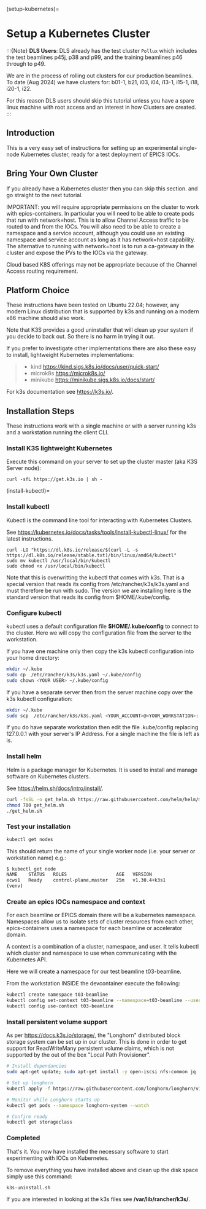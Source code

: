 (setup-kubernetes)=

# Setup a Kubernetes Cluster

:::{Note}
**DLS Users**: DLS already has the test cluster `Pollux` which includes the test beamlines p45j, p38 and p99,  and the training beamlines p46 through to p49.

We are in the process of rolling out clusters for our production beamlines. To date (Aug 2024) we have clusters for: b01-1, b21, i03, i04, i13-1, i15-1, i18, i20-1, i22.

For this reason DLS users should skip this tutorial unless you have a spare linux machine with root access and an interest in how Clusters are created.
:::

## Introduction

This is a very easy set of instructions for setting up an experimental single-node Kubernetes cluster, ready for a test deployment of EPICS IOCs.

## Bring Your Own Cluster

If you already have a Kubernetes cluster then you can skip this section.
and go straight to the next tutorial.

IMPORTANT: you will require appropriate permissions on the cluster to work with epics-containers. In particular you will need to be able to create pods that run with network=host. This is to allow Channel Access traffic to be routed to and from the IOCs. You will also need to be able to create a namespace and a service account, although you could use an existing namespace and service account as long as it has network=host capability. The alternative to running with network=host is to run a ca-gateway in the cluster and expose the PVs to the IOCs via the gateway.

Cloud based K8S offerings may not be appropriate because of the Channel Access
routing requirement.

## Platform Choice

These instructions have been tested on Ubuntu 22.04; however, any modern Linux distribution that is supported by k3s and running on a modern x86 machine should also work.

Note that K3S provides a good uninstaller that will clean up your system if you decide to back out. So there is no harm in trying it out.

If you prefer to investigate other implementations there are also these easy to install, lightweight Kubernetes implementations:

> - kind <https://kind.sigs.k8s.io/docs/user/quick-start/>
> - microk8s <https://microk8s.io/>
> - minikube <https://minikube.sigs.k8s.io/docs/start/>

For k3s documentation see <https://k3s.io/>.

## Installation Steps

These instructions work with a single machine or with a server running k3s and a workstation running the client CLI.

### Install K3S lightweight Kubernetes

Execute this command on your server to set up the cluster master (aka K3S Server node):

```
curl -sfL https://get.k3s.io | sh -
```

(install-kubectl)=

### Install kubectl

Kubectl is the command line tool for interacting with Kubernetes Clusters.

See https://kubernetes.io/docs/tasks/tools/install-kubectl-linux/ for the latest instructions.

```
curl -LO "https://dl.k8s.io/release/$(curl -L -s https://dl.k8s.io/release/stable.txt)/bin/linux/amd64/kubectl"
sudo mv kubectl /usr/local/bin/kubectl
sudo chmod +x /usr/local/bin/kubectl
```

Note that this is overwritting the kubectl that comes with k3s. That is a special version that reads its config from /etc/rancher/k3s/k3s.yaml and must therefore be run with sudo. The version we are installing here is the standard version that reads its config from $HOME/.kube/config.

### Configure kubectl

kubectl uses a default configuration file  **$HOME/.kube/config** to connect to the cluster. Here we will copy the configuration file from the server to the workstation.

If you have one machine only then copy the k3s kubectl configuration into your home directory:

```bash
mkdir ~/.kube
sudo cp  /etc/rancher/k3s/k3s.yaml ~/.kube/config
sudo chown <YOUR USER> ~/.kube/config
```

If you have a separate server then from the server machine copy over the k3s kubectl configuration:

```bash
mkdir ~/.kube
sudo scp  /etc/rancher/k3s/k3s.yaml <YOUR_ACCOUNT>@<YOUR_WORKSTATION>:.kube/config
```

If you do have separate workstation then edit the file .kube/config replacing 127.0.0.1 with your server's IP Address. For a single machine the file is left as is.

### Install helm

Helm is a package manager for Kubernetes. It is used to install and manage software on Kubernetes clusters.

See https://helm.sh/docs/intro/install/.

```bash
curl -fsSL -o get_helm.sh https://raw.githubusercontent.com/helm/helm/main/scripts/get-helm-3
chmod 700 get_helm.sh
./get_helm.sh
```

### Test your installation

```bash
kubectl get nodes
```

This should return the name of your single worker node (i.e. your server or workstation name) e.g.:

```bash
$ kubectl get node
NAME    STATUS   ROLES                  AGE   VERSION
ecws1   Ready    control-plane,master   25m   v1.30.4+k3s1
(venv)
```

### Create an epics IOCs namespace and context

For each beamline or EPICS domain there will be a kubernetes namespace. Namespaces allow
us to isolate sets of cluster resources from each other, epics-containers uses a namespace for each beamline or accelerator domain.

A context is a combination of a cluster, namespace, and user. It tells kubectl which cluster and namespace to use when communicating with the Kubernetes API.

Here we will create a namespace for our test beamline t03-beamline.

From the workstation INSIDE the devcontainer execute the following:

```bash
kubectl create namespace t03-beamline
kubectl config set-context t03-beamline --namespace=t03-beamline --user=default --cluster=default
kubectl config use-context t03-beamline
```

### Install persistent volume support

As per <https://docs.k3s.io/storage/>, the "Longhorn" distributed block storage system can be set up in our cluster. This is done in order to get support for ReadWriteMany persistent volume claims, which is not supported by the out of the box "Local Path Provisioner".

```bash
# Install dependancies
sudo apt-get update; sudo apt-get install -y open-iscsi nfs-common jq

# Set up longhorn
kubectl apply -f https://raw.githubusercontent.com/longhorn/longhorn/v1.7.0/deploy/longhorn.yaml

# Monitor while Longhorn starts up
kubectl get pods --namespace longhorn-system --watch

# Confirm ready
kubectl get storageclass
```

### Completed

That's it. You now have installed the necessary software to start experimenting with IOCs on Kubernetes.

To remove everything you have installed above and clean up the disk space
simply use this command:

```bash
k3s-uninstall.sh
```

If you are interested in looking at the k3s files see **/var/lib/rancher/k3s/**.
